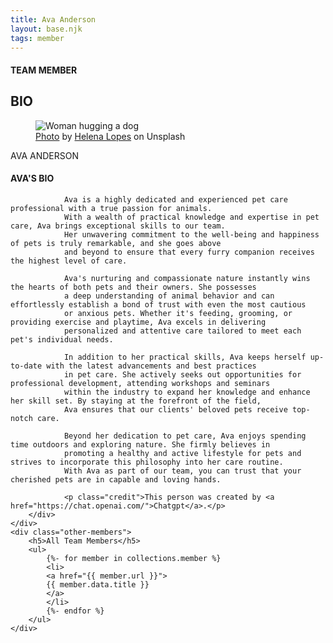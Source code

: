 ```yaml
---
title: Ava Anderson
layout: base.njk
tags: member
---
```

 <section class="team-member-bio">
    <div class="about-us-header">
        <div>
            <div class="vertical-line"></div>
        </div>
        <div class="header-text">
            <h4>TEAM MEMBER</h6>
            <h1 id="team-header">BIO</h1>
        </div>
    </div>
    <div class="team-member-img-and-bio">
        <div class="team-member-img">
            <div>
                <figure>
                    <img src="\images\team-member2.png" alt="Woman hugging a dog">
                    <figcaption class="img-caption">
                    <a href="https://unsplash.com/photos/WhBGINtjuwc">Photo</a> by <a href="https://unsplash.com/@wildlittlethingsphoto">Helena Lopes</a> on Unsplash</figcaption>
                </figure>
                <p>AVA ANDERSON</p>
            </div>
        </div>
        <div class="team-member-info">
            <h4>AVA'S BIO</h4>

                Ava is a highly dedicated and experienced pet care professional with a true passion for animals. 
                With a wealth of practical knowledge and expertise in pet care, Ava brings exceptional skills to our team. 
                Her unwavering commitment to the well-being and happiness of pets is truly remarkable, and she goes above 
                and beyond to ensure that every furry companion receives the highest level of care.

                Ava's nurturing and compassionate nature instantly wins the hearts of both pets and their owners. She possesses 
                a deep understanding of animal behavior and can effortlessly establish a bond of trust with even the most cautious 
                or anxious pets. Whether it's feeding, grooming, or providing exercise and playtime, Ava excels in delivering 
                personalized and attentive care tailored to meet each pet's individual needs.

                In addition to her practical skills, Ava keeps herself up-to-date with the latest advancements and best practices 
                in pet care. She actively seeks out opportunities for professional development, attending workshops and seminars 
                within the industry to expand her knowledge and enhance her skill set. By staying at the forefront of the field, 
                Ava ensures that our clients' beloved pets receive top-notch care.

                Beyond her dedication to pet care, Ava enjoys spending time outdoors and exploring nature. She firmly believes in 
                promoting a healthy and active lifestyle for pets and strives to incorporate this philosophy into her care routine. 
                With Ava as part of our team, you can trust that your cherished pets are in capable and loving hands.

                <p class="credit">This person was created by <a href="https://chat.openai.com/">Chatgpt</a>.</p>
        </div>
    </div>
    <div class="other-members">
        <h5>All Team Members</h5>
        <ul>
            {%- for member in collections.member %}
            <li>
            <a href="{{ member.url }}">
            {{ member.data.title }}
            </a>
            </li>
            {%- endfor %}
        </ul>
    </div>
</section>